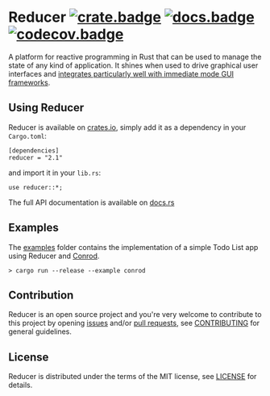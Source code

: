 # Reducer [![crate.badge]][crate.home] [![docs.badge]][docs.home] [![codecov.badge]][codecov.home]

A platform for reactive programming in Rust that can be used to manage the state of
any kind of application. It shines when used to drive graphical user interfaces and
[integrates particularly well with immediate mode GUI frameworks](#examples).

## Using Reducer

Reducer is available on [crates.io][crate.home], simply add it as a dependency in your `Cargo.toml`:

```
[dependencies]
reducer = "2.1"
```

and import it in your `lib.rs`:

```
use reducer::*;
```

The full API documentation is available on [docs.rs][docs.home]

## Examples

The [examples] folder contains the implementation of a simple Todo List app using Reducer 
and [Conrod].

```
> cargo run --release --example conrod
```

## Contribution

Reducer is an open source project and you're very welcome to contribute to this project by
opening [issues] and/or [pull requests][pulls], see [CONTRIBUTING][CONTRIBUTING] for general
guidelines.

## License

Reducer is distributed under the terms of the MIT license, see [LICENSE] for details.

[crate.home]:       https://crates.io/crates/reducer
[crate.badge]:      https://meritbadge.herokuapp.com/reducer

[docs.home]:        https://docs.rs/reducer
[docs.badge]:       https://docs.rs/reducer/badge.svg

[codecov.home]:     https://codecov.io/gh/brunocodutra/reducer
[codecov.badge]:    https://codecov.io/gh/brunocodutra/reducer/branch/master/graph/badge.svg

[Conrod]:           https://crates.io/crates/Conrod

[issues]:           https://github.com/brunocodutra/reducer/issues
[pulls]:            https://github.com/brunocodutra/reducer/pulls
[examples]:         https://github.com/brunocodutra/reducer/tree/master/examples

[LICENSE]:          https://github.com/brunocodutra/reducer/blob/master/LICENSE
[CONTRIBUTING]:     https://github.com/brunocodutra/reducer/blob/master/CONTRIBUTING.md
